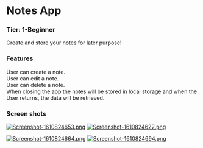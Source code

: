 # Notes App
 ### Tier: 1-Beginner
Create and store your notes for later purpose!
### Features
User can create a note.  
User can edit a note.  
User can delete a note.  
When closing the app the notes will be stored in local storage and when the User returns, the data will be retrieved.  

### Screen shots
[![Screenshot-1610824653.png](https://i.postimg.cc/L41fyCbN/Screenshot-1610824653.png)](https://postimg.cc/yW7kxPBZ)
[![Screenshot-1610824622.png](https://i.postimg.cc/d0PgySpp/Screenshot-1610824622.png)](https://postimg.cc/0zntgZ80)

[![Screenshot-1610824664.png](https://i.postimg.cc/13j31Pg6/Screenshot-1610824664.png)](https://postimg.cc/zyTrTsFX)
[![Screenshot-1610824694.png](https://i.postimg.cc/CK8Sy8pT/Screenshot-1610824694.png)](https://postimg.cc/p9Pgzpdq)
